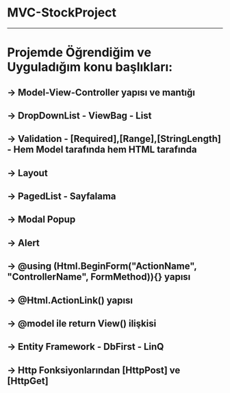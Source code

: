 # MVC-StockProject
__________________________________________________________________________________________________________
# Projemde Öğrendiğim ve Uyguladığım konu başlıkları:
## -> Model-View-Controller yapısı ve mantığı
## -> DropDownList - ViewBag - List<SelectListItem>
## -> Validation - [Required],[Range],[StringLength] - Hem Model tarafında hem HTML tarafında
## -> Layout 
## -> PagedList - Sayfalama
## -> Modal Popup 
## -> Alert 
## -> @using (Html.BeginForm("ActionName", "ControllerName", FormMethod)){}  yapısı
## -> @Html.ActionLink() yapısı
## -> @model ile return View() ilişkisi 
## -> Entity Framework - DbFirst - LinQ
## -> Http Fonksiyonlarından [HttpPost] ve [HttpGet]




